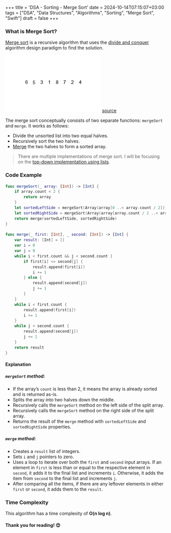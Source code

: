 +++
title = 'DSA - Sorting - Merge Sort'
date = 2024-10-14T07:15:07+03:00
tags = ["DSA", "Data Structures", "Algorithms", "Sorting", "Merge Sort", "Swift"]
draft = false
+++

### What is Merge Sort?
[Merge sort](https://en.wikipedia.org/wiki/Merge_sort) is a recursive algorithm that uses the [divide and conquer](https://en.wikipedia.org/wiki/Divide-and-conquer_algorithm) algorithm design paradigm to find the solution.

![alt image](images/Merge-sort-example-300px.gif#center)
[source](https://en.wikipedia.org/wiki/Merge_sort#/media/File:Merge-sort-example-300px.gif)

The merge sort conceptually consists of two separate functions: `mergeSort` and `merge`. It works as follows:
- Divide the unsorted list into two equal halves.
- Recursively sort the two halves.
- [Merge](https://en.wikipedia.org/wiki/Merge_algorithm) the two halves to form a sorted array.

> There are multiple implementations of merge sort. I will be focusing on the [top-down implementation using lists](https://en.wikipedia.org/wiki/Merge_sort#Top-down_implementation_using_lists).

### Code Example
```swift
func mergeSort(_ array: [Int]) -> [Int] {
    if array.count < 2 {
        return array
    }
    let sortedLeftSide = mergeSort(Array(array[0 ..< array.count / 2]))
    let sortedRightSide = mergeSort(Array(array[array.count / 2 ..< array.count]))
    return merge(sortedLeftSide, sortedRightSide)
}

func merge(_ first: [Int], _ second: [Int]) -> [Int] {
    var result: [Int] = []
    var i = 0
    var j = 0
    while i < first.count && j < second.count {
        if first[i] <= second[j] {
            result.append(first[i])
            i += 1
        } else {
            result.append(second[j])
            j += 1
        }
    }
    while i < first.count {
        result.append(first[i])
        i += 1
    }
    while j < second.count {
        result.append(second[j])
        j += 1
    }
    return result
}
```

#### Explanation

##### `mergeSort` method:
- If the array’s `count` is less than 2, it means the array is already sorted and is returned as-is.
- Splits the array into two halves down the middle.
- Recursively calls the `mergeSort` method on the left side of the split array.
- Recursively calls the `mergeSort` method on the right side of the split array.
- Returns the result of the `merge` method with `sortedLeftSide` and `sortedRightSide` properties.

##### `merge` method:
- Creates a `result` list of integers.
- Sets `i` and `j` pointers to zero.
- Uses a loop to iterate over both the `first` and `second` input arrays. If an element in `first` is less than or equal to the respective element in `second`, it adds it to the final list and increments `i`. Otherwise, it adds the item from `second` to the final list and increments `j`.
- After comparing all the items, if there are any leftover elements in either `first` or `second`, it adds them to the `result`.


### Time Complexity
This algorithm has a time complexity of **O(n log n)**.

#### Thank you for reading! 😊
